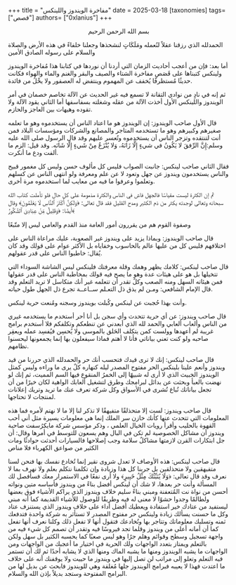 +++
title = "مفاخرة الويندوز واللينكس"
date = 2025-03-18
[taxonomies]
tags= ["قصص"]
authors= ["0xlanius"]
+++
<article><div style="text-align:center">بسم الله الرحمن الرحيم</div>
<p>الحمدلله الذي رزقنا عقلاً لنُعمله ومَلَكَاتٍ لنشحذها وجعلنا خلفاءً في هذه الأرض والصلاة والسلام على رسوله الصادق الأمين</p>
<p>أما بعد:
فإن من أعجب أحاديث الزمان التي أردنا أن نوردها في كتابنا هذا مُفاخرة الويندوز ولينكس كتبناها على قَصَصِ مفاخرة الشتاء والصيف والبقر والغنم والماء والهواء فكانت حديثًا مُستظرفًا يُخفف عن المهموم وينتفض له العصفور ولا يخْلُ من فائدة.</p>
<p>ثم إنه في نادٍ من نوادي التقانة لا تسمع فيه غير الحديث عن الآلة تخاصم خصمان في أمر الويندوز واللينكس الأول أخذت الآلة من عقله وشغلته بسفاسفها أما الثاني يقود الآلة ولا تقوده وهيهات بين العاجز والحازم.</p>
<p>قال الأول صاحب الويندوز: إن الويندوز هو ما اعتاد الناس أن يستخدموه وهو ما تعلمه صغيرهم وكبيرهم وهو ما تستخدمه المتاجر والمصانع والشركات ومؤسسات البلاد فمن أنت لتنتقده وتزجر الناس أن يستخدموه وتُعسر عليهم وقد قال الرسول صلى الله عليه وسلم:إِنَّ الرِّفقَ لا يَكُونُ في شيءٍ إِلَّا زَانَهُ، وَلا يُنْزَعُ مِنْ شَيءٍ إِلَّا شَانَه.
وقد قيل: الزم ما ألفت ودع ما أنكرت.</p>
<p>فقال الثاني صاحب لينكس: جانبت الصواب فليس كل مألوف حسن وليس كل مغمور قبيح والناس يستخدمون ويندوز عن جهل وتعود لا عن علم ومعرفة ولو انتهى الناس عن كسلهم وتعلموا وعرفوا ما فيه من معايب لما استخدموه مرة أخرى.</p>
<p>ثم إن الكثرة ليست مقياسًا فالجهل فاش في الناس والكثرة مذمومة على كل حال فلو تأملت كتاب الله سبحانه وتعالى لوجدته يكثر من ذم الكثير ومدح القليل فقد قال تعالى: ﴿وَلَكِنَّ أَكْثَرَ ٱلنَّاسِ لَا يَعْلَمُونَ﴾
وقال أيضًا:  ﴿وَقَلِيلٌ مِّنْ عِبَادِىَ ٱلشَّكُورُ﴾</p>
<p>وصفوة القوم هم من يقررون أمور العامة منذ القدم والعامي ليس إلا متّبعًا</p>
<p>قال صاحب الويندوز: وبماذا يزيد على ويندوز غير الصعوبة، عليك مراعاة الناس على اختلافهم فليس كل من عليها عالم بالحاسوب وخفاياه بل الأكثر عوام على قولك
وقد كان يُقال: خاطبوا الناس على قدر عقولهم.</p>
<p>قال صاحب لينكس: كلامك يظهر وهمك وقلة معرفتك فلينكس ليس الشاشة السوداء التي تتخيلها بل هو على هيئات عدة وهو ما يصح
فيه قولك بمخاطبة الناس على قدر عقولها فمن هيئاته السهل ومنه الصعب وكلٌ تقدر أن تتعلمه غير أنك متكاسل لا تريد التعلم وقد قال الإمام الشافعي: ومـن لم يذق ذل التعـلم ســاعــة تجرع ذل الجهل طول حياته.</p>
<p>وأنت بهذا حُجبت عن لينكس وكُبلت بويندوز وسجنه ومُنعت حرية لينكس.</p>
<p>قال صاحب ويندوز: عن أي حرية تتحدث وأي سجن بل أنا أحر أستخدم ما يستخدمه غيري من الناس وألعاب ألعابي والحمد لله الذي أبعدني عن تنطعكم وتكلفكم فلا أستخدم برامج غريبة لم أعهدها وولست كمن يتكلف الحَلق بالموسى ولا يُحسِن فيُفسِد عمله ويعقِر صاحبه ولو كنت تعني بياناتي فأنا لا أهتم فماذا سيفعلون بها إنما يجمعونها ليحسنوا نظامهم.</p>
<p>قال صاحب لينكس: إنك لا ترى قيدك فتحسب أنك حر والحمدلله الذي حررنا من قيد ويندوز وأنعم علينا بلينكس الحر مفتوح المصدر ليله كنهاره كلٌ يرى ما وراءه وليس كمثل الويندوز الخبيث الذي لا أرى له شبيهًا إلى الخمرُ المنقوع فيها السم المميت، ثم إنك لو نهضت بالعبأ وبحثت عن بدائل لبرامجك وطرق لتشغيل ألعابك الواهية لكان خيرًا من أن تجعل بياناتك تُباع تُشرى في الأسواق وكل شركة تعرف عنك ما تريد وتريك إعلانات لمنتجات لا تحتاجها.</p>
<p>قال صاحب ويندوز: لست إلا متحذلقًا متفيهقًا لا تذكر لنا إلا ما لا نهتم لأمره فما هذه المعلومات التي تتحدث عنها  كأنك خازن سر الملك إنما هي معلومات يسيرة مثل أني أحب القهوة بالحليب وأقرأ رويات الخيال العلمي ،
وذكر مؤسس شركة مايكرُسفت صاحبة ويندوز أن مشاكل الخصوصية لم تكن في البال وهم يسعون للتوسط في أمرها وقال: أن جل ابتكارات القرن لازمتها مشاكلٌ سلامة وجب إصلاحها فالسيارات أحدثت حوادثًا ومات الكثير من صواعق الكهرباء فلا مناص</p>
<p>قال صاحب لينكس: هذه الأوصاف لا تعدل شروى نقير إنما تُخادع نفسك بها فنحن لسنا متفيهقين ولا متحذلقين بل جربنا كل هذا وزيادة وإن تكلمنا نتكلم بعلم ولا نهرف بما لا نعرف وقد قال تعالى: ﴿وَلَا يُنَبِّئُكَ مِثْلُ خَبِيرٍ﴾
ولا أرى نفعًا في الاستمرار معك فسأفصل لك المسألة وأنت حر بعدها، لا شك أن لينكس أفضل بناءً من ويندوز فأساسه متين ونواته أحسن من نواة نت المُتعفنة ومبني بناءً سليم خلاف ويندوز الذي يراكم الأشياء فوق بعضها ولطالمًا وجدوا حشوًا لا معنى له فيه وطريقًا
للوصول للأشياء القديمة كما أنه مبني ليستفيد من عتادك خير استفادة ويعطيك أفضل أداء على خلاف ويندوز الذي يستنزف عتاد وكل ما حسنت يسألك زيادة ولينكس حر مفتوح المصدر لا تستأثر به شركة واحدة فتدفعك ثمنه وتسلبك معلوماتك وتتاجر بها وتُخادعك فتقول أنها لا تفعل ذلك وكلنا نعرف أنها تفعل
كما أن أمانه أعلى من ويندوز وقلما تجد فيروسًا فيه وتقدر أن تصمم كل شيء فيه من واجهة تسجيل وسطح وقوائم وهلم جرًا وهو ليس صعبًا  كما يحسبه الكثير بل سهل ولكن بالتعلم ويمتاز بتعدد الواجهات ولك الحرية في اختيار ما أعجبك من الواجهات ومن الواجهات ما يشبه الويندوز ومنها ما يشبه الماك ومنها الذي لا يشابه أحدًا ثم لك أن تستمر فيه التعلم وتعلو إلى مراتب لن تصل إليها في ويندوز ما حييت ولا يوقفنك أنه على خلاف ما اعتدت فهذا لا يعيبه فبرامج الويندوز جلها مُغلقة وهي
للويندوز فابحث عن بديل لها من البرامج المفتوحة وستجد بديلاً بإذن الله والسلام.</p>
</article>